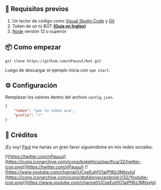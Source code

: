 ## 📜 Requisitos previos
1. Un lector de código como [Visual Studio Code](https://code.visualstudio.com/) y [Git](https://git-scm.com/)
2. Token de un tú BOT **[(Guía en Ingles)](https://discordjs.guide/preparations/setting-up-a-bot-application.html#creating-your-bot)**
3. [Node](https://nodejs.org/es/) versión 12 o superior

## 📦 Como empezar

```
git clone https://github.com/nPauuul/bot.git
```

Luego de descargar el ejemplo inicia con `npm start`.

## ⚙️ Configuración

Remplazar los valores dentro del archivo `config.json`.

```json
{
    "token": "pon tu token aca",
    "prefix": "!"
}
```

## 📝 Créditos

¡Ey soy! [Paul](https://twitter.com/nPauuul) me harías un gran favor siguiendome en mis redes sociales:

[![https://twitter.com/nPauuul](https://icons.iconarchive.com/icons/bokehlicia/pacifica/32/twitter-icon.png)](https://twitter.com/nPauuul)
[![https://www.youtube.com/channel/UCseEuhfO1ajPf8Iz3Mtqylg](https://icons.iconarchive.com/icons/dtafalonso/android-l/32/Youtube-icon.png)](https://www.youtube.com/channel/UCseEuhfO1ajPf8Iz3Mtqylg)

